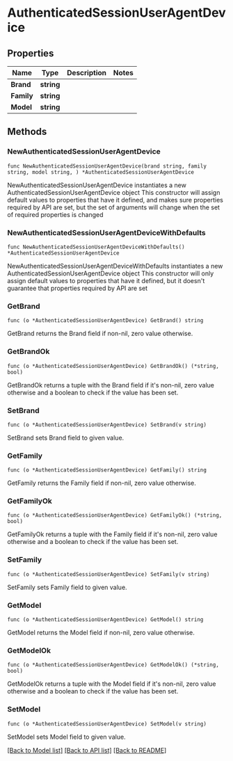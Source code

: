 # AuthenticatedSessionUserAgentDevice

## Properties

Name | Type | Description | Notes
------------ | ------------- | ------------- | -------------
**Brand** | **string** |  | 
**Family** | **string** |  | 
**Model** | **string** |  | 

## Methods

### NewAuthenticatedSessionUserAgentDevice

`func NewAuthenticatedSessionUserAgentDevice(brand string, family string, model string, ) *AuthenticatedSessionUserAgentDevice`

NewAuthenticatedSessionUserAgentDevice instantiates a new AuthenticatedSessionUserAgentDevice object
This constructor will assign default values to properties that have it defined,
and makes sure properties required by API are set, but the set of arguments
will change when the set of required properties is changed

### NewAuthenticatedSessionUserAgentDeviceWithDefaults

`func NewAuthenticatedSessionUserAgentDeviceWithDefaults() *AuthenticatedSessionUserAgentDevice`

NewAuthenticatedSessionUserAgentDeviceWithDefaults instantiates a new AuthenticatedSessionUserAgentDevice object
This constructor will only assign default values to properties that have it defined,
but it doesn't guarantee that properties required by API are set

### GetBrand

`func (o *AuthenticatedSessionUserAgentDevice) GetBrand() string`

GetBrand returns the Brand field if non-nil, zero value otherwise.

### GetBrandOk

`func (o *AuthenticatedSessionUserAgentDevice) GetBrandOk() (*string, bool)`

GetBrandOk returns a tuple with the Brand field if it's non-nil, zero value otherwise
and a boolean to check if the value has been set.

### SetBrand

`func (o *AuthenticatedSessionUserAgentDevice) SetBrand(v string)`

SetBrand sets Brand field to given value.


### GetFamily

`func (o *AuthenticatedSessionUserAgentDevice) GetFamily() string`

GetFamily returns the Family field if non-nil, zero value otherwise.

### GetFamilyOk

`func (o *AuthenticatedSessionUserAgentDevice) GetFamilyOk() (*string, bool)`

GetFamilyOk returns a tuple with the Family field if it's non-nil, zero value otherwise
and a boolean to check if the value has been set.

### SetFamily

`func (o *AuthenticatedSessionUserAgentDevice) SetFamily(v string)`

SetFamily sets Family field to given value.


### GetModel

`func (o *AuthenticatedSessionUserAgentDevice) GetModel() string`

GetModel returns the Model field if non-nil, zero value otherwise.

### GetModelOk

`func (o *AuthenticatedSessionUserAgentDevice) GetModelOk() (*string, bool)`

GetModelOk returns a tuple with the Model field if it's non-nil, zero value otherwise
and a boolean to check if the value has been set.

### SetModel

`func (o *AuthenticatedSessionUserAgentDevice) SetModel(v string)`

SetModel sets Model field to given value.



[[Back to Model list]](../README.md#documentation-for-models) [[Back to API list]](../README.md#documentation-for-api-endpoints) [[Back to README]](../README.md)



